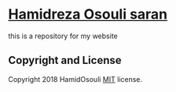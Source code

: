 # [Hamidreza Osouli saran](https://hamidosouli.github.io)

this is a repository for my website
## Copyright and License

Copyright 2018 HamidOsouli [MIT](https://github.com/hamidosouli/hamidosouli.github.io) license.
